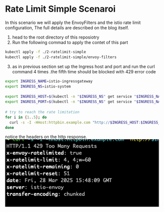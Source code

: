 # Rate Limit Simple Scenaroi

In this scenario we will apply the EnvoyFilters and the istio rate limit configuration,
The full details are described on the blog itself.

1. head to the root directory of this reposiotry
2. Run the following commad to apply the contet of this part

```sh
kubectl apply -f ./2-ratelimit-simple
kubectl apply -f ./2-ratelimit-simple/envoy-filters
```

3. as in previous section set up the Ingress host and port and run the curl command 4 times .the fifth time should be blocked with 429 error code 

```sh
export INGRESS_NAME=istio-ingressgateway
export INGRESS_NS=istio-system

export INGRESS_HOST=$(kubectl -n "$INGRESS_NS" get service "$INGRESS_NAME" -o jsonpath='{.status.loadBalancer.ingress[0].ip}')
export INGRESS_PORT=$(kubectl -n "$INGRESS_NS" get service "$INGRESS_NAME" -o jsonpath='{.spec.ports[?(@.name=="http2")].port}')

# try to reach the rate limitation
for i in {1..5}; do
  curl -s -I -HHost:httpbin.example.com "http://$INGRESS_HOST:$INGRESS_PORT/status/200"
done

```
notice the headers on the http response.
![alt text](image.png)

